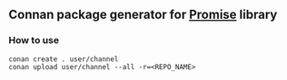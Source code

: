 ## Connan package generator for [Promise](https://github.com/edoren/Promise) library

### How to use
```
conan create . user/channel
conan upload user/channel --all -r=<REPO_NAME>
```
